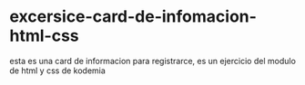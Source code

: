# excersice-card-de-infomacion-html-css
esta es una card de informacion para registrarce, es un ejercicio del modulo de html y css de kodemia
